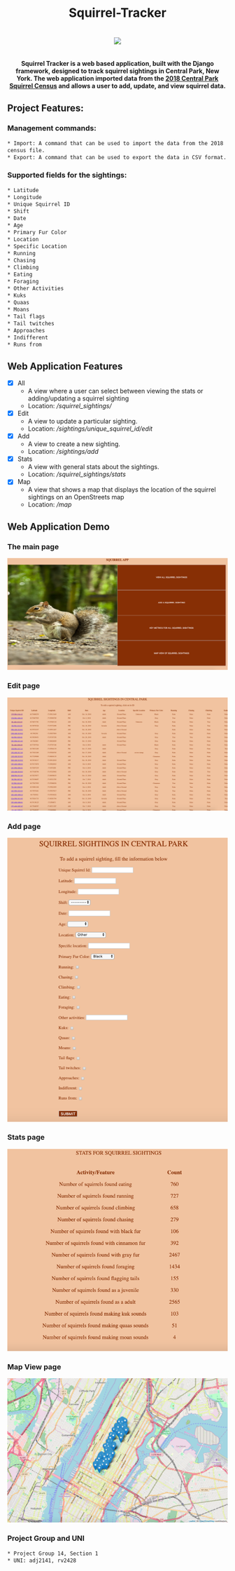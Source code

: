 <h1 align="center"> Squirrel-Tracker 

![](https://encrypted-tbn0.gstatic.com/images?q=tbn:ANd9GcSDmxds7w_jy3_ZUSU7n9mxwqa-EwfldIOv0kIfusMwLYt7OYeY&s.jpg)
</h1>
<h4 align="center">Squirrel Tracker is a web based application, built with the Django framework, designed to track squirrel sightings in Central Park, New York. The web application imported data from the  <a href="https://data.cityofnewyork.us/Environment/2018-Central-Park-Squirrel-Census-Squirrel-Data/vfnx-vebw">2018 Central Park Squirrel Census</a> and allows a user to add, update, and view squirrel data. 
</h4>

## Project Features:
### Management commands:
    * Import: A command that can be used to import the data from the 2018 census file.
    * Export: A command that can be used to export the data in CSV format.
### Supported fields for the sightings:
    * Latitude
    * Longitude
    * Unique Squirrel ID
    * Shift
    * Date
    * Age
    * Primary Fur Color
    * Location
    * Specific Location
    * Running
    * Chasing
    * Climbing
    * Eating
    * Foraging
    * Other Activities
    * Kuks
    * Quaas
    * Moans
    * Tail flags
    * Tail twitches
    * Approaches
    * Indifferent
    * Runs from

## Web Application Features
- [x] All
    + A view where a user can select between viewing the stats or adding/updating a squirrel sighting
    + Location: */squirrel_sightings/*
- [x] Edit
    + A view to update a particular sighting. 
    + Location: */sightings/unique_squirrel_id/edit*
- [x] Add
    + A view to create a new sighting. 
    + Location: */sightings/add*
- [x] Stats
    + A view with general stats about the sightings.
    + Location: */squirrel_sightings/stats*
- [x] Map
    + A view that shows a map that displays the location of the squirrel sightings on an OpenStreets map
    + Location: */map*
    
## Web Application Demo 
### The main page
![Screenshot](5.png)
### Edit page
![Screenshot](4.png)
### Add page
![Screenshot](3.png)
### Stats page
![Screenshot](2.png)
### Map View page
![Screenshot](1.png)

### Project Group and UNI
    * Project Group 14, Section 1
    * UNI: adj2141, rv2428

